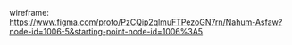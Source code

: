 wireframe: https://www.figma.com/proto/PzCQip2qlmuFTPezoGN7rn/Nahum-Asfaw?node-id=1006-5&starting-point-node-id=1006%3A5
